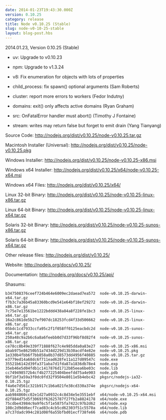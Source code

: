 ```yaml
---
date: 2014-01-23T19:43:30.000Z
version: 0.10.25
category: release
title: Node v0.10.25 (Stable)
slug: node-v0-10-25-stable
layout: blog-post.hbs
---
```


2014.01.23, Version 0.10.25 (Stable)

* uv: Upgrade to v0.10.23

* npm: Upgrade to v1.3.24

* v8: Fix enumeration for objects with lots of properties

* child_process: fix spawn() optional arguments (Sam Roberts)

* cluster: report more errors to workers (Fedor Indutny)

* domains: exit() only affects active domains (Ryan Graham)

* src: OnFatalError handler must abort() (Timothy J Fontaine)

* stream: writes may return false but forget to emit drain (Yang Tianyang)


Source Code: http://nodejs.org/dist/v0.10.25/node-v0.10.25.tar.gz

Macintosh Installer (Universal): http://nodejs.org/dist/v0.10.25/node-v0.10.25.pkg

Windows Installer: http://nodejs.org/dist/v0.10.25/node-v0.10.25-x86.msi

Windows x64 Installer: http://nodejs.org/dist/v0.10.25/x64/node-v0.10.25-x64.msi

Windows x64 Files: http://nodejs.org/dist/v0.10.25/x64/

Linux 32-bit Binary: http://nodejs.org/dist/v0.10.25/node-v0.10.25-linux-x86.tar.gz

Linux 64-bit Binary: http://nodejs.org/dist/v0.10.25/node-v0.10.25-linux-x64.tar.gz

Solaris 32-bit Binary: http://nodejs.org/dist/v0.10.25/node-v0.10.25-sunos-x86.tar.gz

Solaris 64-bit Binary: http://nodejs.org/dist/v0.10.25/node-v0.10.25-sunos-x64.tar.gz

Other release files: http://nodejs.org/dist/v0.10.25/

Website: http://nodejs.org/docs/v0.10.25/

Documentation: http://nodejs.org/docs/v0.10.25/api/

Shasums:
```
b347508376ceef724b464e6009ec2daead7ea572  node-v0.10.25-darwin-x64.tar.gz
f7b3c7a36b45a83360bcd9e541e64bf18ef29272  node-v0.10.25-darwin-x86.tar.gz
7c75e7e13561be1222bddd438a84a8f228fe1bc3  node-v0.10.25-linux-x64.tar.gz
16a2c861de5b27ef907dc18253fcd4f33d506662  node-v0.10.25-linux-x86.tar.gz
05bdc1cd7933ccfa95c2f1f058ff0125eacbdc2d  node-v0.10.25-sunos-x64.tar.gz
250a48c9a2b6c6a8a6feebb0d7d33f96bf8d82f4  node-v0.10.25-sunos-x86.tar.gz
ce78cc8b49e339f71888f627c4e985dda0a83e27  node-v0.10.25-x86.msi
abab975e86250b51a7434d229d13b30acdf4e82e  node-v0.10.25.pkg
1e330b4fbb6f7bb858a0b37d8573dd4956f40885  node-v0.10.25.tar.gz
e3779ed14a68dc6f711ead628fe11a127d09547c  node.exe
35521b6142d39fa371aba7d1fda87a1836db78e4  node.exp
35eb46e5d04fdb1c1417876d1712b85eea6be03c  node.lib
cc749498572b4cf4b277225404beefdd75a4e903  node.pdb
9bf1bf3a59a3f0dc0fd32f9504e8011e5b4ebc42  pkgsrc/nodejs-ia32-0.10.25.tgz
f4a6e7d561c321b917c1b6a021fe38cd330a374e  pkgsrc/nodejs-x64-0.10.25.tgz
aab984860cc02e1d27a0932c4c8d34e5e3551ebf  x64/node-v0.10.25-x64.msi
d2f884d75d5f30693f62625787f27fb2a8824178  x64/node.exe
75cdbe43984c9a9f6c5f1e5875fa7422c97b2d62  x64/node.exp
108c2d9dd6ecf7cad83c4cb5cd62303f51c5570a  x64/node.lib
a7c37dadc994c281d08f6a55bfbd01ecf738fe66  x64/node.pdb
```
